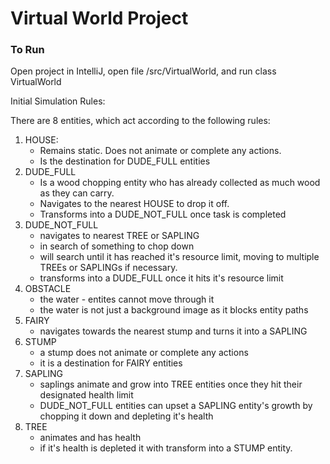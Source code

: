 # Virtual World Project

### To Run
Open project in IntelliJ, open file /src/VirtualWorld, and run class VirtualWorld


Initial Simulation Rules:

There are 8 entities, which act according to the following rules:
1. HOUSE: 
    * Remains static.  Does not animate or complete any actions.  
    * Is the destination for DUDE_FULL entities
2. DUDE_FULL
    * Is a wood chopping entity who has already collected as much wood as they can carry.
    * Navigates to the nearest HOUSE to drop it off.
    * Transforms into a DUDE_NOT_FULL once task is completed
3. DUDE_NOT_FULL
    * navigates to nearest TREE or SAPLING
    * in search of something to chop down
    * will search until it has reached it's resource limit, 
      moving to multiple TREEs or SAPLINGs if necessary.
    * transforms into a DUDE_FULL once it hits it's resource limit
4. OBSTACLE
    * the water - entites cannot move through it
    * the water is not just a background image as it blocks entity paths
5. FAIRY
    * navigates towards the nearest stump and turns it into a SAPLING
6. STUMP
    * a stump does not animate or complete any actions
    * it is a destination for FAIRY entities
7. SAPLING
    * saplings animate and grow into TREE entities once they hit their designated health limit
    * DUDE_NOT_FULL entities can upset a SAPLING entity's growth by chopping it down and depleting it's health
8. TREE
    * animates and has health
    * if it's health is depleted it with transform into a STUMP entity.
